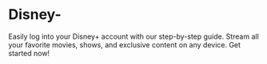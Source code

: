 # Disney-
Easily log into your Disney+ account with our step-by-step guide. Stream all your favorite movies, shows, and exclusive content on any device. Get started now!
